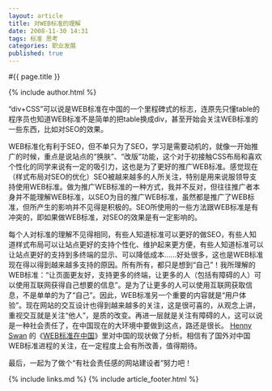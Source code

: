 ```yaml
---
layout: article
title: 对WEB标准的理解
date: 2008-11-30 14:31
tags: 标准 思考
categories: 职业发展
published: true
---
```


#{{ page.title }}

{% include author.html %}

“div+CSS”可以说是WEB标准在中国的一个里程碑式的标志，连原先只懂table的程序员也知道WEB标准不是简单的把table换成div，甚至开始会关注WEB标准的一些东西，比如对SEO的效果。

WEB标准化有利于SEO，但不单只为了SEO，学习是需要动机的，就像一开始推广的时候，重点是说站点的“换肤”、“改版”功能，这个对于初接触CSS布局和喜欢个性化的同学来说有一定的吸引力，这也是为了更好的推广WEB标准。感觉现在（样式布局对SEO的优化）SEO被越来越多的人所关注，特别是用来说服领导支持使用WEB标准。做为推广WEB标准的一种方式，我并不反对，但往往推广者本身并不能理解WEB标准，以SEO为目的推广WEB标准，虽然都是推广了WEB标准，但所产生的影响并不见得是积极的。SEO所使用的一些方法跟WEB标准是有冲突的，即如果做WEB标准，对SEO的效果是有一定影响的。

每个人对标准的理解不见得相同，有些人知道标准可以更好的做SEO，有些人知道样式布局可以让站点更好的支持个性化、维护起来更方便，有些人知道标准可以让站点更好的支持到多终端的显示、可以降低成本……好处很多，这也是WEB标准现在得以得到越来越多支持的原因。所有所有，都只是想到“自己”！我所理解的WEB标准：“让页面更友好，支持更多的终端，让更多的人（包括有障碍的人）可以使用互联网获得自己想要的信息”。是为了让更多的人可以使用互联网获取信息，不是单单的为了“自己”。因此，WEB标准另一个重要的内容就是“用户体验”。现在网站的交互设计也得到越来越多的关注，这是很可喜的，从观念上讲，重视交互就是关注“他人”，是质的改变。再进一层就是关注有障碍的人，这可以说是一种社会责任了，在中国现在的大环境中要做到这点，路还是很长。 [Henny Swan](http://www.webstandards.org/about/members/Henny%20Swan) 的《[WEB标准在中国](http://www.webstandards.org/2008/11/24/web-standards-in-china/)》里对中国的现状做了分析。相信有了国外对中国WEB标准进程的关注，在一定程度上会有所改善，值得期待。

最后，一起为了做个“有社会责任感的网站建设者”努力吧！

{% include links.md %}
{% include article_footer.html %}
